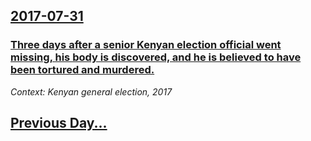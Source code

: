 ## [2017-07-31](/news/2017/07/31/index.md)

### [Three days after a senior Kenyan election official went missing, his body is discovered, and he is believed to have been tortured and murdered. ](/news/2017/07/31/three-days-after-a-senior-kenyan-election-official-went-missing-his-body-is-discovered-and-he-is-believed-to-have-been-tortured-and-murder.md)
_Context: Kenyan general election, 2017_

## [Previous Day...](/news/2017/07/30/index.md)

